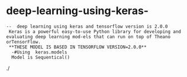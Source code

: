   # deep-learning-using-keras-
    --  deep learning using keras and tensorflow version is 2.0.0
     Keras is a powerful easy-to-use Python library for developing and evaluating deep learning mod-els that can run on top of Theano orTensorFlow.
     **THESE MODEL IS BASED IN TENSORFLOW VERSION=2.0.0**
      -#Using  keras.models 
      Model is Sequentical()
./

